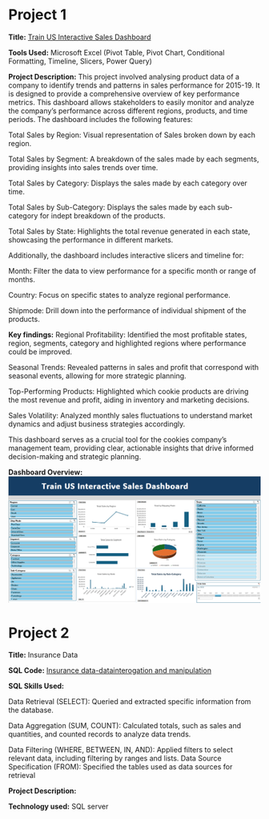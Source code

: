 # Project 1

**Title:** [Train US Interactive Sales Dashboard](https://github.com/AyomideMartins/AyomideMartins.github.io/blob/main/train.xlsx)

**Tools Used:** Microsoft Excel (Pivot Table, Pivot Chart, Conditional Formatting, Timeline, Slicers, Power Query)

**Project Description:** This project involved analysing product data of a company to identify trends and patterns in sales performance for 2015-19. It is designed to provide a comprehensive overview of key performance metrics. This dashboard allows stakeholders to easily monitor and analyze the company’s performance across different regions, products, and time periods. The dashboard includes the following features:

Total Sales by Region: Visual representation of Sales broken down by each region.

Total Sales by Segment: A breakdown of the sales made by each segments, providing insights into sales trends over time.

Total Sales by Category: Displays the sales made by each category over time.

Total Sales by Sub-Category: Displays the sales made by each sub-category for indept breakdown of the products.

Total Sales by State: Highlights the total revenue generated in each state, showcasing the performance in different markets.

Additionally, the dashboard includes interactive slicers and timeline for:

Month: Filter the data to view performance for a specific month or range of months.

Country: Focus on specific states to analyze regional performance.

Shipmode: Drill down into the performance of individual shipment of the products.

**Key findings:** Regional Profitability: Identified the most profitable states, region, segments, category and highlighted regions where performance could be improved.

Seasonal Trends: Revealed patterns in sales and profit that correspond with seasonal events, allowing for more strategic planning.

Top-Performing Products: Highlighted which cookie products are driving the most revenue and profit, aiding in inventory and marketing decisions.

Sales Volatility: Analyzed monthly sales fluctuations to understand market dynamics and adjust business strategies accordingly.

This dashboard serves as a crucial tool for the cookies company’s management team, providing clear, actionable insights that drive informed decision-making and strategic planning.

**Dashboard Overview:** 
![train](train.png)


# Project 2

**Title:** Insurance Data 

**SQL Code:** [Insurance data-datainterogation and manipulation](https://github.com/AyomideMartins/AyomideMartins.github.io/blob/main/Insurance_data.sql)

**SQL Skills Used:** 

Data Retrieval (SELECT): Queried and extracted specific information from the database.

Data Aggregation (SUM, COUNT): Calculated totals, such as sales and quantities, and counted records to analyze data trends.

Data Filtering (WHERE, BETWEEN, IN, AND): Applied filters to select relevant data, including filtering by ranges and lists.
Data Source Specification (FROM): Specified the tables used as data sources for retrieval

**Project Description:**

**Technology used:** SQL server
